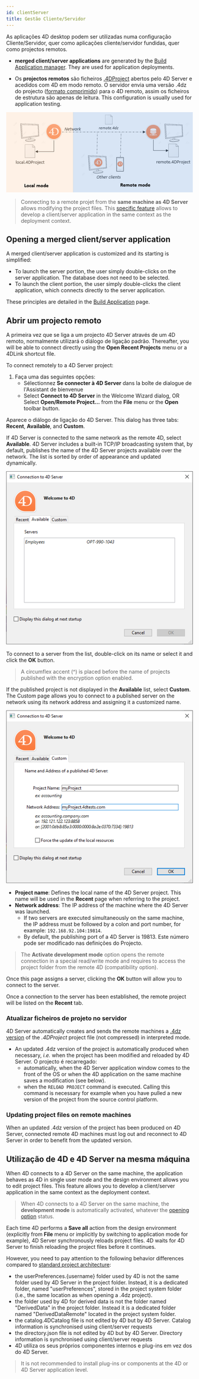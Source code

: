```yaml
---
id: clientServer
title: Gestão Cliente/Servidor
---
```



As aplicações 4D desktop podem ser utilizadas numa configuração Cliente/Servidor, quer como aplicações cliente/servidor fundidas, quer como projectos remotos.

- **merged client/server applications** are generated by the [Build Application manager](building.md#clientserver-page). They are used for application deployments.

- Os **projectos remotos** são ficheiros [.4DProject](Project/architecture.md) abertos pelo 4D Server e acedidos com 4D em modo remoto. O servidor envia uma versão .4dz do projecto ([formato comprimido](building.md#build-compiled-structure)) para o 4D remoto, assim os ficheiros de estrutura são apenas de leitura. This configuration is usually used for application testing.

![](../assets/en/getStart/localremote.png)

> Connecting to a remote projet from the **same machine as 4D Server** allows modifying the project files. This [specific feature](#using-4d-and-4d-server-on-the-same-machine) allows to develop a client/server application in the same context as the deployment context.

## Opening a merged client/server application

A merged client/server application is customized and its starting is simplified:

- To launch the server portion, the user simply double-clicks on the server application. The database does not need to be selected.
- To launch the client portion, the user simply double-clicks the client application, which connects directly to the server application.

These principles are detailed in the [Build Application](building.md#what-is-a-clientserver-application) page.

## Abrir um projecto remoto

A primeira vez que se liga a um projecto 4D Server através de um 4D remoto, normalmente utilizará o diálogo de ligação padrão. Thereafter, you will be able to connect directly using the **Open Recent Projects** menu or a 4DLink shortcut file.

To connect remotely to a 4D Server project:

1. Faça uma das seguintes opções:
   - Sélectionnez **Se connecter à 4D Server** dans la boîte de dialogue de l'Assistant de bienvenue
   - Select **Connect to 4D Server** in the Welcome Wizard dialog, OR Select **Open/Remote Project...** from the **File** menu or the **Open** toolbar button.

Aparece o diálogo de ligação do 4D Server. This dialog has three tabs: **Recent**, **Available**, and **Custom**.

If 4D Server is connected to the same network as the remote 4D, select **Available**. 4D Server includes a built-in TCP/IP broadcasting system that, by default, publishes the name of the 4D Server projects available over the network. The list is sorted by order of appearance and updated dynamically.

![](../assets/en/getStart/serverConnect.png)

To connect to a server from the list, double-click on its name or select it and click the **OK** button.

> A circumflex accent (^) is placed before the name of projects published with the encryption option enabled.

If the published project is not displayed in the **Available** list, select **Custom**. The Custom page allows you to connect to a published server on the network using its network address and assigning it a customized name.

![](../assets/en/Desktop/serverConnect2.png)

- **Project name**: Defines the local name of the 4D Server project. This name will be used in the **Recent** page when referring to the project.
- **Network address**: The IP address of the machine where the 4D Server was launched.
  - If two servers are executed simultaneously on the same machine, the IP address must be followed by a colon and port number, for example: `192.168.92.104:19814`.
  - By default, the publishing port of a 4D Server is 19813. Este número pode ser modificado nas definições do Projecto.

> The **Activate development mode** option opens the remote connection in a special read/write mode and requires to access the project folder from the remote 4D (compatibility option).

Once this page assigns a server, clicking the **OK** button will allow you to connect to the server.

Once a connection to the server has been established, the remote project will be listed on the **Recent** tab.

### Atualizar ficheiros de projeto no servidor

4D Server automatically creates and sends the remote machines a [.4dz version](building.md#build-compiled-structure) of the *.4DProject* project file (not compressed) in interpreted mode.

- An updated .4dz version of the project is automatically produced when necessary, *i.e.* when the project has been modified and reloaded by 4D Server. O projecto é recarregado:
  - automatically, when the 4D Server application window comes to the front of the OS or when the 4D application on the same machine saves a modification (see below).
  - when the `RELOAD PROJECT` command is executed. Calling this command is necessary for example when you have pulled a new version of the project from the source control platform.

### Updating project files on remote machines

When an updated .4dz version of the project has been produced on 4D Server, connected remote 4D machines must log out and reconnect to 4D Server in order to benefit from the updated version.

## Utilização de 4D e 4D Server na mesma máquina

When 4D connects to a 4D Server on the same machine, the application behaves as 4D in single user mode and the design environment allows you to edit project files. This feature allows you to develop a client/server application in the same context as the deployment context.

> When 4D connects to a 4D Server on the same machine, the **development mode** is automatically activated, whatever the [opening option](#opening-a-remote-project) status.

Each time 4D performs a **Save all** action from the design environment (explicitly from **File** menu or implicitly by switching to application mode for example), 4D Server synchronously reloads project files. 4D waits for 4D Server to finish reloading the project files before it continues.

However, you need to pay attention to the following behavior differences compared to [standard project architecture](Project/architecture.md):

- the userPreferences.{username} folder used by 4D is not the same folder used by 4D Server in the project folder. Instead, it is a dedicated folder, named "userPreferences", stored in the project system folder (i.e., the same location as when opening a .4dz project).
- the folder used by 4D for derived data is not the folder named "DerivedData" in the project folder. Instead it is a dedicated folder named "DerivedDataRemote" located in the project system folder.
- the catalog.4DCatalog file is not edited by 4D but by 4D Server. Catalog information is synchronised using client/server requests
- the directory.json file is not edited by 4D but by 4D Server. Directory information is synchronised using client/server requests
- 4D utiliza os seus próprios componentes internos e plug-ins em vez dos do 4D Server.

> It is not recommended to install plug-ins or components at the 4D or 4D Server application level.
